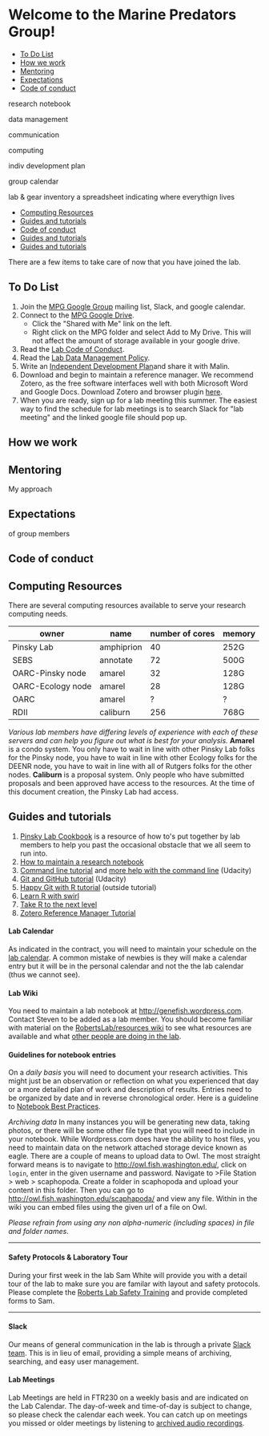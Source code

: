 Welcome to the Marine Predators Group!
================

-   [To Do List](#to-do-list)
-   [How we work](#how-we-work)
-   [Mentoring](#mentoring)
-   [Expectations](#code-of-conduct)
-   [Code of conduct](#code-of-conduct)

research notebook

data management

communication

computing

indiv development plan

group calendar

lab & gear inventory
  a spreadsheet indicating where everythign lives
  





-   [Computing Resources](#computing-resources)
-   [Guides and tutorials](#guides-and-tutorials)
-   [Code of conduct](#code-of-conduct)
-   [Guides and tutorials](#guides-and-tutorials)
-   [Guides and tutorials](#guides-and-tutorials)


There are a few items to take care of now that you have joined the lab.

To Do List
----------

1.  Join the [MPG Google Group](https://groups.google.com/forum/#!forum/pinsky-lab) mailing list, Slack, and google calendar.
2.  Connect to the [MPG Google Drive](https://drive.google.com/drive/u/0/my-drive).
    -   Click the "Shared with Me" link on the left.
    -   Right click on the MPG folder and select Add to My Drive. This will not affect the amount of storage available in your google drive.
3.  Read the [Lab Code of Conduct](https://docs.google.com/document/d/e/2PACX-1vSBKYZVmIAtyDjc7QiEbggeiVJmUmFw3P8Tf0HAB_VZuYMSzAQAR3CphP2bfrHWohW2oCDkDPFM7_oD/pub).
4.  Read the [Lab Data Management Policy](https://github.com/pinskylab/policies/blob/master/data-management.md).
5.  Write an [Independent Development Plan](https://myidp.sciencecareers.org)and share it with Malin.
6.  Download and begin to maintain a reference manager. We recommend Zotero, as the free software interfaces well with both Microsoft Word and Google Docs. Download Zotero and browser plugin [here](https://www.zotero.org/download/).  
7.  When you are ready, sign up for a lab meeting this summer.  The easiest way to find the schedule for lab meetings is to search Slack for "lab meeting" and the linked google file should pop up.


How we work
-------------------




Mentoring
-------------------

My approach


Expectations
-------------------

of group members





Code of conduct
-------------------



Computing Resources
-------------------

There are several computing resources available to serve your research computing needs.

| owner             | name       | number of cores | memory |
|-------------------|------------|-----------------|--------|
| Pinsky Lab        | amphiprion | 40              | 252G   |
| SEBS              | annotate   | 72              | 500G   |
| OARC-Pinsky node  | amarel     | 32              | 128G   |
| OARC-Ecology node | amarel     | 28              | 128G   |
| OARC              | amarel     | ?               | ?      |
| RDII              | caliburn   | 256             | 768G   |

*Various lab members have differing levels of experience with each of these servers and can help you figure out what is best for your analysis.*
**Amarel** is a condo system. You only have to wait in line with other Pinsky Lab folks for the Pinsky node, you have to wait in line with other Ecology folks for the DEENR node, you have to wait in line with all of Rutgers folks for the other nodes.
**Caliburn** is a proposal system. Only people who have submitted proposals and been approved have access to the resources. At the time of this document creation, the Pinsky Lab had access.

Guides and tutorials
--------------------

1.  [Pinsky Lab Cookbook](https://github.com/pinskylab/pinskylab_methods/blob/master/cookbook.md) is a resource of how to's put together by lab members to help you past the occasional obstacle that we all seem to run into.
1.  [How to maintain a research notebook](https://github.com/pinskylab/pinskylab_methods/blob/master/labmgt/how_to_lab_notebook.md)
1.  [Command line tutorial](https://www.udacity.com/wiki/ud775/command-line-instructions) and [more help with the command line](https://classroom.udacity.com/courses/ud595/lessons/4597278561/concepts/46968695970923) (Udacity)
1.  [Git and GitHub tutorial](https://classroom.udacity.com/courses/ud775) (Udacity)
1.  [Happy Git with R tutorial](https://happygitwithr.com) (outside tutorial)  
1. [Learn R with swirl](https://www.google.com/url?sa=t&rct=j&q=&esrc=s&source=web&cd=1&cad=rja&uact=8&ved=2ahUKEwiy_cfso8HhAhXETN8KHWo_CncQFjAAegQIAhAB&url=http%3A%2F%2Fswirlstats.com%2F&usg=AOvVaw3d7sWweo5vI4J_7LZ2Dl0I)
1. [Take R to the next level](https://r4ds.had.co.nz)
1. [Zotero Reference Manager Tutorial](https://www.youtube.com/watch?v=q6-YOPS1xY4)
<!--1.  [Collaborative Writing Guide]()-->
<!--1.  [Time Management Guide]()-->





#### Lab Calendar
As indicated in the contract, you will need to maintain your schedule on the [lab calendar](https://calendar.google.com/calendar?cid=bXJjMzA1QGdtYWlsLmNvbQ). A common mistake of newbies is they will make a calendar entry but it will be in the personal calendar and not the the lab calendar (thus we cannot see).

#### Lab Wiki
You need to maintain a lab notebook at <http://genefish.wordpress.com>. Contact Steven to be added as a lab member. You should become familiar with material on the [RobertsLab/resources wiki](https://github.com/RobertsLab/resources/wiki) to see what resources are available and what [other people are doing in the lab](https://github.com/RobertsLab/resources/wiki/Lab-Notebooks).

#### Guidelines for notebook entries
On a _daily basis_ you will need to document your research activities. This might just be an observation or reflection on what you experienced that day or a more detailed  plan of work and description of results. Entries need to be organized by date and in reverse chronological order. Here is a guideline to [Notebook Best Practices](https://github.com/sr320/LabDocs/wiki/Lab-Notebook-Best-Practices).

_Archiving data_
In many instances you will be generating new data, taking photos, or there will be some other file type that you will need to include in your notebook. While Wordpress.com does have the ability to host files, you need to maintain data on the network attached storage device known as eagle. There are a couple of means to upload data to Owl. The most straight forward means is to navigate to <http://owl.fish.washington.edu/>, click on `login`, enter in the given username and password. Navigate to >File Station > web > scaphopoda. Create a folder in scaphopoda and upload your content in this folder. Then you can go to <http://owl.fish.washington.edu/scaphapoda/> and view any file. Within in the wiki you can embed files using the given url of a file on Owl.

_Please refrain from using any non alpha-numeric (including spaces) in file and folder names._

---
#### Safety Protocols & Laboratory Tour
During your first week in the lab Sam White will provide you with a detail tour of the lab to make sure you are familar with layout and safety protocols. Please complete the [Roberts Lab Safety Training](https://github.com/RobertsLab/onboarding/wiki/Lab-Safety) and provide completed forms to Sam.

---
#### Slack
Our means of general communication in the lab is through a private [Slack team](genefish.slack.com). This is in lieu of email, providing a simple means of archiving, searching, and easy user management.

#### Lab Meetings
Lab Meetings are held in FTR230 on a weekly basis and are indicated on the Lab Calendar. The day-of-week and time-of-day is subject to change, so please check the calendar each week. You can catch up on meetings you missed or older meetings by listening to [archived audio recordings](http://genefish.wikispaces.com/Lab+Meetings).
